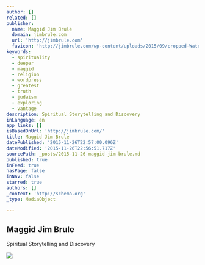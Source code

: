 ```yaml
---
author: []
related: []
publisher:
  name: Maggid Jim Brule
  domain: jimbrule.com
  url: 'http://jimbrule.com'
  favicon: 'http://jimbrule.com/wp-content/uploads/2015/09/cropped-WaterSq.fw_-192x192.png'
keywords:
  - spirituality
  - deeper
  - maggid
  - religion
  - wordpress
  - greatest
  - truth
  - judaism
  - exploring
  - vantage
description: Spiritual Storytelling and Discovery
inLanguage: en
app_links: []
isBasedOnUrl: 'http://jimbrule.com/'
title: Maggid Jim Brule
datePublished: '2015-11-26T22:57:00.096Z'
dateModified: '2015-11-26T22:56:51.717Z'
sourcePath: _posts/2015-11-26-maggid-jim-brule.md
published: true
inFeed: true
hasPage: false
inNav: false
starred: true
authors: []
_context: 'http://schema.org'
_type: MediaObject

---
```

<article style=""><h1>Maggid Jim Brule</h1><p>Spiritual Storytelling and Discovery</p><img src="http://jimbrule.com/wp-content/uploads/2015/06/Story-1024x1024.jpg" /></article>